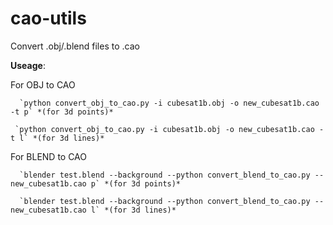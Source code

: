 # cao-utils
Convert .obj/.blend files to .cao

**Useage**:

For OBJ to CAO

      `python convert_obj_to_cao.py -i cubesat1b.obj -o new_cubesat1b.cao -t p` *(for 3d points)*
  
     `python convert_obj_to_cao.py -i cubesat1b.obj -o new_cubesat1b.cao -t l` *(for 3d lines)*
  
  For BLEND to CAO
  
      `blender test.blend --background --python convert_blend_to_cao.py -- new_cubesat1b.cao p` *(for 3d points)*
      
      `blender test.blend --background --python convert_blend_to_cao.py -- new_cubesat1b.cao l` *(for 3d lines)*
      
